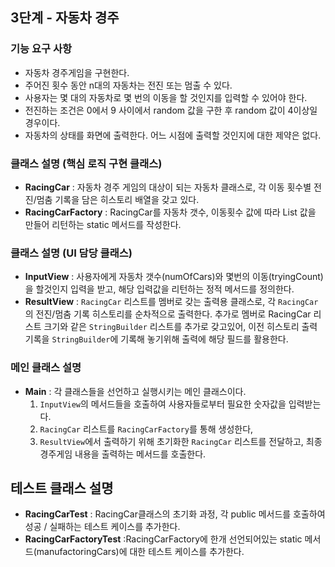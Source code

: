 ## 3단계 - 자동차 경주

### 기능 요구 사항
- 자동차 경주게임을 구현한다.
- 주어진 횟수 동안 n대의 자동차는 전진 또는 멈출 수 있다.
- 사용자는 몇 대의 자동차로 몇 번의 이동을 할 것인지를 입력할 수 있어야 한다.
- 전진하는 조건은 0에서 9 사이에서 random 값을 구한 후 random 값이 4이상일 경우이다.
- 자동차의 상태를 화면에 출력한다. 어느 시점에 출력할 것인지에 대한 제약은 없다.

### 클래스 설명 (핵심 로직 구현 클래스)
- **RacingCar** : 자동차 경주 게임의 대상이 되는 자동차 클래스로, 각 이동 횟수별 전진/멈춤 기록을 담은 히스토리 배열을 갖고 있다.
- **RacingCarFactory** : RacingCar를 자동차 갯수, 이동횟수 값에 따라 List<RacingCar> 값을 만들어 리턴하는 static 메서드를 작성한다. 
  
 
### 클래스 설명 (UI 담당 클래스)
- **InputView** : 사용자에게 자동차 갯수(numOfCars)와 몇번의 이동(tryingCount)을 할것인지 입력을 받고, 해당 입력값을 리턴하는 정적 메서드를 정의한다.
- **ResultView** : `RacingCar` 리스트를 멤버로 갖는 출력용 클래스로, 각 `RacingCar`의 전진/멈춤 기록 히스토리를 순차적으로 출력한다.
추가로 멤버로 RacingCar 리스트 크기와 같은 `StringBuilder` 리스트를 추가로 갖고있어, 이전 히스토리 출력 기록을 `StringBuilder`에 기록해 놓기위해 출력에 해당 필드를 활용한다.

### 메인 클래스 설명
- **Main** : 각 클래스들을 선언하고 실행시키는 메인 클래스이다. 
  1) `InputView`의 메서드들을 호출하여 사용자들로부터 필요한 숫자값을 입력받는다. 
  2) `RacingCar` 리스트를 `RacingCarFactory`를 통해 생성한다,
  3) `ResultView`에서 출력하기 위해 초기화한 `RacingCar` 리스트를 전달하고, 최종 경주게임 내용을 출력하는 메서드를 호출한다.

## 테스트 클래스 설명
- **RacingCarTest** : RacingCar클래스의 초기화 과정, 각 public 메서드를 호출하여 성공 / 실패하는 테스트 케이스를 추가한다.
- **RacingCarFactoryTest** :RacingCarFactory에 한개 선언되어있는 static 메서드(manufactoringCars)에 대한 테스트 케이스를 추가한다.
